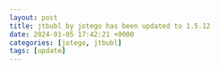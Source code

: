 ```yaml
---
layout: post
title: jtbubl by jotego has been updated to 1.5.12
date: 2024-01-05 17:42:21 +0000
categories: [jotego, jtbubl]
tags: [update]
---
```


